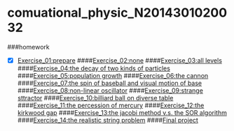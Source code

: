 # comuational_physic_N2014301020032
###homework
 - [x] [Exercise_01:prepare]()
####[Exercise_02:none]()
####[Exercise_03:all levels]()
####[Exercise_04:the decay of two kinds of particles]()
####[Exercise_05:population growth]()
####[Exercise_06:the cannon]()
####[Exercise_07:the spin of baseball and visual motion of base]()
####[Exercise_08:non-linear oscillator]()
####[Exercise_09:strange sttractor]()
####[Exercise_10:billiard ball on diverse table]()
####[Exercise_11:the percession of mercury]()
####[Exercise_12:the kirkwood gap]()
####[Exercise_13:the jacobi method v.s. the SOR algorithm ]()
####[Exercise_14:the realistic string problem]()
####[Final project]()
